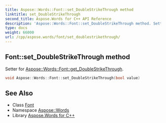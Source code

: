 ```yaml
---
title: Aspose::Words::Font::set_DoubleStrikeThrough method
linktitle: set_DoubleStrikeThrough
second_title: Aspose.Words for C++ API Reference
description: 'Aspose::Words::Font::set_DoubleStrikeThrough method. Setter for Aspose::Words::Font::get_DoubleStrikeThrough in C++.'
type: docs
weight: 66000
url: /cpp/aspose.words/font/set_doublestrikethrough/
---
```

## Font::set_DoubleStrikeThrough method


Setter for [Aspose::Words::Font::get_DoubleStrikeThrough](../get_doublestrikethrough/).

```cpp
void Aspose::Words::Font::set_DoubleStrikeThrough(bool value)
```

## See Also

* Class [Font](../)
* Namespace [Aspose::Words](../../)
* Library [Aspose.Words for C++](../../../)
